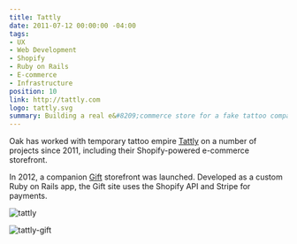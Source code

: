 ```yaml
---
title: Tattly
date: 2011-07-12 00:00:00 -04:00
tags:
- UX
- Web Development
- Shopify
- Ruby on Rails
- E-commerce
- Infrastructure
position: 10
link: http://tattly.com
logo: tattly.svg
summary: Building a real e&#8209;commerce store for a fake tattoo company.
---
```


Oak has worked with temporary tattoo empire [Tattly](http://tattly.com) on a number of projects since 2011, including their Shopify-powered e-commerce storefront.

In 2012, a companion [Gift](https://gift.tattly.com) storefront was launched. Developed as a custom Ruby on Rails app, the Gift site uses the Shopify API and Stripe for payments.

![tattly](/uploads/tattly.jpg)

![tattly-gift](/uploads/tattly-gift.jpg)